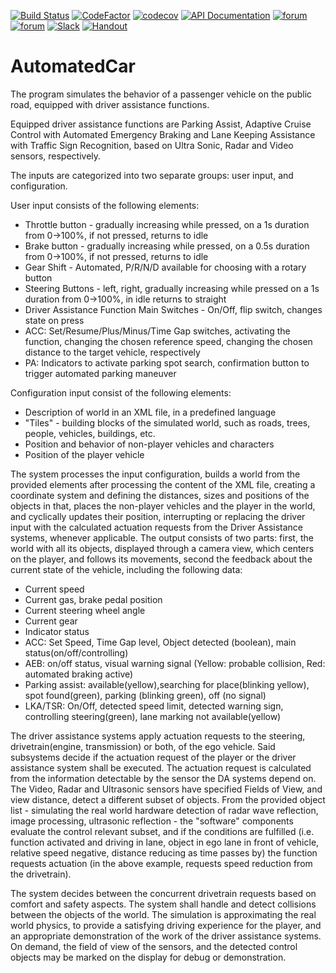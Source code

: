 ﻿[![Build Status](https://travis-ci.org/SzFMV2018-Osz/AutomatedCar.svg?branch=master)](https://travis-ci.org/SzFMV2018-Osz/AutomatedCar)
[![CodeFactor](https://www.codefactor.io/repository/github/szfmv2018-osz/automatedcar/badge)](https://www.codefactor.io/repository/github/szfmv2018-osz/automatedcar)
[![codecov](https://codecov.io/gh/SzFMV2018-Osz/AutomatedCar/branch/master/graph/badge.svg)](https://codecov.io/gh/SzFMV2018-Osz/AutomatedCar)
[![API Documentation](https://img.shields.io/badge/docs-stable-blue.svg)](https://szfmv2018-tavasz.github.io/AutomatedCar/javadoc/)
[![forum](https://img.shields.io/badge/forum-Everyone-94B2E0.svg)](https://github.com/orgs/SzFMV2018-Osz/teams/everyone)
[![forum](https://img.shields.io/badge/forum-Group%20A-6FCB9F.svg)](https://github.com/orgs/SzFMV2018-Osz/teams/group-a)
[![Slack](https://img.shields.io/badge/chat-on%20slack-4D394B.svg)](https://szfmv2018-osz.slack.com)
[![Handout](https://img.shields.io/badge/handout-wiki-yellow.svg)](https://github.com/SzFMV2018-Osz/AutomatedCar/wiki)


# AutomatedCar

The program simulates the behavior of a passenger vehicle on the public road, equipped with driver assistance functions.

Equipped driver assistance functions are Parking Assist, Adaptive Cruise Control with Automated Emergency Braking and Lane Keeping Assistance with Traffic Sign Recognition, based on Ultra Sonic, Radar and Video sensors, respectively.

The inputs are categorized into two separate groups: user input, and configuration.

User input consists of the following elements:
 - Throttle button - gradually increasing while pressed, on a 1s duration from 0->100%, if not pressed, returns to idle
 - Brake  button - gradually increasing while pressed, on a 0.5s duration from 0->100%, if not pressed, returns to idle
 - Gear Shift - Automated, P/R/N/D available for choosing with a rotary button
 - Steering Buttons - left, right, gradually increasing while pressed on a 1s duration from 0->100%, in idle returns to straight
 - Driver Assistance Function Main Switches - On/Off, flip switch, changes state on press
 - ACC: Set/Resume/Plus/Minus/Time Gap switches, activating the function, changing the chosen reference speed, changing the chosen distance to the target vehicle, respectively
 - PA: Indicators to activate parking spot search, confirmation button to trigger automated parking maneuver

Configuration input consist of the following elements:
 - Description of world in an XML file, in a predefined language
 - "Tiles" - building blocks of the simulated world, such as roads, trees, people, vehicles, buildings, etc.
 - Position and behavior of non-player vehicles and characters
 - Position of the player vehicle

The system processes the input configuration, builds a world from the provided elements after processing the content of the XML file, creating a coordinate system and defining the distances, sizes and positions of the objects in that, places the non-player vehicles and the player in the world, and cyclically updates their position, interrupting or replacing the driver input with the calculated actuation requests from the Driver Assistance systems, whenever applicable. The output consists of two parts: first, the world with all its objects, displayed through a camera view, which centers on the player, and follows its movements, second the feedback about the current state of the vehicle, including the following data:
 - Current speed
 - Current gas, brake pedal position
 - Current steering wheel angle
 - Current gear
 - Indicator status
 - ACC: Set Speed, Time Gap level, Object detected (boolean), main status(on/off/controlling)
 - AEB: on/off status, visual warning signal (Yellow: probable collision, Red: automated braking active)
 - Parking assist: available(yellow),searching for place(blinking yellow), spot found(green), parking (blinking green), off (no signal)
 - LKA/TSR: On/Off, detected speed limit, detected warning sign, controlling steering(green), lane marking not available(yellow)

The driver assistance systems apply actuation requests to the steering, drivetrain(engine, transmission) or both, of the ego vehicle. Said subsystems decide if the actuation request of the player or the driver assistance system shall be executed. The actuation request is calculated from the information detectable by the sensor the DA systems depend on. The Video, Radar and Ultrasonic sensors have specified Fields of View, and view distance, detect a different subset of objects. From the provided object list - simulating the real world hardware detection of radar wave reflection, image processing, ultrasonic reflection - the "software" components evaluate the control relevant subset, and if the conditions are fulfilled (i.e. function activated and driving in lane, object in ego lane in front of vehicle, relative speed negative, distance reducing as time passes by) the function requests actuation (in the above example, requests speed reduction from the drivetrain).

The system decides between the concurrent drivetrain requests based on comfort and safety aspects. The system shall handle and detect collisions between the objects of the world. The simulation is approximating the real world physics, to provide a satisfying driving experience for the player, and an appropriate demonstration of the work of the driver assistance systems. On demand, the field of view of the sensors, and the detected control objects may be marked on the display for debug or demonstration.
